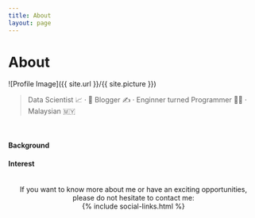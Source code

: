 ```yaml
---
title: About
layout: page
---
```


# About

![Profile Image]({{ site.url }}/{{ site.picture }})

> Data Scientist 📈 · 🚀 Blogger ✍️ · Enginner turned Programmer 👨‍💻 · Malaysian 🇲🇾

<br>
<h4>Background</h4>



<h4>Interest</h4>



<br>
<center>
If you want to know more about me or have an exciting opportunities, please do not hesitate to contact me: <br>
{% include social-links.html %}
</center>
